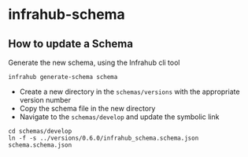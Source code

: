 # infrahub-schema


## How to update a Schema

Generate the new schema, using the Infrahub cli tool
```
infrahub generate-schema schema
```

- Create a new directory in the `schemas/versions` with the appropriate version number
- Copy the schema file in the new directory
- Navigate to the `schemas/develop` and update the symbolic link

```
cd schemas/develop
ln -f -s ../versions/0.6.0/infrahub_schema.schema.json schema.schema.json
```

